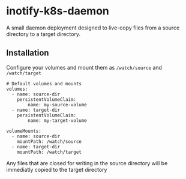 # inotify-k8s-daemon

A small daemon deployment designed to live-copy files from a source directory to a target
directory.

## Installation

Configure your volumes and mount them as `/watch/source` and `/watch/target`

```
# Default volumes and mounts
volumes:
  - name: source-dir
    persistentVolumeClaim:
        name: my-source-volume
  - name: target-dir
    persistentVolumeClaim:
        name: my-target-volume

volumeMounts:
  - name: source-dir
    mountPath: /watch/source
  - name: target-dir
    mountPath: /watch/target
```

Any files that are closed for writing in the source directory will be immediatly copied
to the target directory
